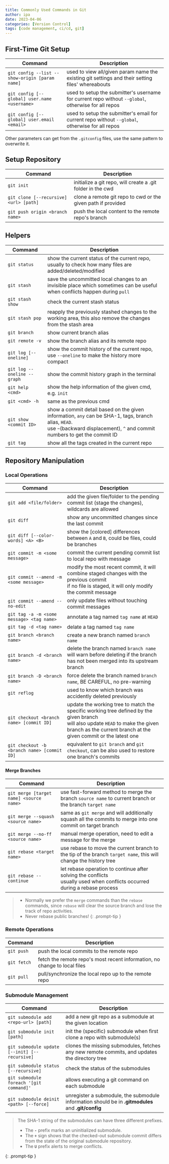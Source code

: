 ```yaml
---
title: Commonly Used Commands in Git
author: ipa
date: 2023-04-06
categories: [Version Control]
tags: [code management, ci/cd, git]
---
```


## First-Time Git Setup

| Command                                        | Description                                                  |
| ---------------------------------------------- | ------------------------------------------------------------ |
| `git config --list --show-origin [param name]` | used to view all/given param name the existing git settings and their setting files' whereabouts |
| `git config [--global] user.name <username>`   | used to setup the submitter's username for current repo without `--global`, otherwise for all repos |
| `git config [--global] user.email <email>`     | used to setup the submitter's email for current repo without `--global`, otherwise for all repos |

Other parameters can get from the `.gitconfig` files, use the same pattern to overwrite it.

## Setup Repository

| Command                                | Description                                                  |
| -------------------------------------- | ------------------------------------------------------------ |
| `git init`                             | initialize a git repo, will create a .git folder in the cwd  |
| `git clone [--recursive] <url> [path]` | clone a remote git repo to cwd or the given path if provided |
| `git push origin <branch name>`        | push the local content to the remote repo's branch           |

## Helpers

| Command                     | Description                                                  |
| --------------------------- | ------------------------------------------------------------ |
| `git status`                | show the current status of the current repo, usually to check how many files are added/deleted/modified |
| `git stash`                 | save the uncommitted local changes to an invisible place which sometimes can be useful when conflicts happen during `pull` |
| `git stash show`            | check the current stash status                               |
| `git stash pop`             | reapply the previously stashed changes to the working area, this also remove the changes from the stash area |
| `git branch`                | show current branch alias                                    |
| `git remote -v`             | show the branch alias and its remote repo                    |
| `git log [--oneline]`       | show the commit history of the current repo, use `--oneline` to make the history more compact |
| `git log --oneline --graph` | show the commit history graph in the terminal                |
| `git help <cmd>`            | show the help information of the given cmd, e.g. `init`      |
| `git <cmd> -h`              | same as the previous cmd                                     |
| `git show <commit ID>`      | show a commit detail based on the given information, `any` can be SHA-1, tags, branch alias, `HEAD`. <br>use `~`(backward displacement), `^` and commit numbers to get the commit ID |
| `git tag`                   | show all the tags created in the current repo                |

## Repository Manipulation

### Local Operations

| Command                                     | Description                                                  |
| ------------------------------------------- | ------------------------------------------------------------ |
| `git add <file/folder>`                     | add the given file/folder to the pending commit list (stage the changes), wildcards are allowed |
| `git diff`                                  | show any uncommitted changes since the last commit           |
| `git diff [--color-words] <A> <B>`          | show the [colored] differences between `A` and `B`, could be files, could be branches |
| `git commit -m <some message>`              | commit the current pending commit list to local repo with message |
| `git commit --amend -m <some message>`      | modify the most recent commit, it will combine staged changes with the previous commit <br>if no file is staged, it will only modify the commit message |
| `git commit --amend --no-edit`              | only update files without touching commit messages           |
| `git tag -a -m <some message> <tag name>`   | annotate a tag named `tag name` at `HEAD`                    |
| `git tag -d <tag name>`                     | delate a tag named `tag name`                                |
| `git branch <branch name>`                  | create a new branch named `branch name`                      |
| `git branch -d <branch name>`               | delete the branch named `branch name` <br>will warn before deleting if the branch has not been merged into its upstream branch |
| `git branch -D <branch name>`               | force delete the branch named `branch name`, BE CAREFUL, no pre-warning |
| `git reflog`                                | used to know which branch was accidently deleted previously  |
| `git checkout <branch name> [commit ID]`    | update the working tree to match the specific working tree defined by the given branch<br>will also update `HEAD` to make the given branch as the current branch at the given commit or the latest one |
| `git checkout -b <branch name> [commit ID]` | equivalent to `git branch` and `git checkout`, can be also used to restore one branch's commits |

#### Merge Branches

| Command                                 | Description                                                  |
| --------------------------------------- | ------------------------------------------------------------ |
| `git merge [target name] <source name>` | use fast-forward method to merge the branch `source name` to current branch or the branch `target name` |
| `git merge --squash <source name>`      | same as `git merge` and will additionally squash all the commits to merge into one commit on target branch |
| `git merge --no-ff <source name>`       | manual merge operation, need to edit a message for the merge |
| `git rebase <target name>`              | use rebase to move the current branch to the tip of the branch `target name`, this will change the history tree |
| `git rebase --continue`                 | let rebase operation to continue after solving the conflicts <br>usually used when conflicts occurred during a rebase process |

> - Normally we prefer the `merge` commands than the `rebase` commands, since `rebase` will clear the source branch and lose the track of repo activities.
> - Never rebase public branches!
{: .prompt-tip }

### Remote Operations

| Command     | Description                                                  |
| ----------- | ------------------------------------------------------------ |
| `git push`  | push the local commits to the remote repo                    |
| `git fetch` | fetch the remote repo's most recent information, no change to local files |
| `git pull`  | pull/synchronize the local repo up to the remote repo        |

### Submodule Management

| Command                                       | Description                                                  |
| --------------------------------------------- | ------------------------------------------------------------ |
| `git submodule add <repo-url> [path]`         | add a new git repo as a submodule at the given location      |
| `git submodule init [path]`                   | init the (specific) submodule when first clone a repo with submodule(s) |
| `git submodule update [--init] [--recursive]` | clones the missing submodules, fetches any new remote commits, and updates the directory tree |
| `git submodule status [--recursive]`          | check the status of the submodules                           |
| `git submodule foreach '[git command]'`       | allows executing a git command on each submodule             |
| `git submodule deinit <path> [--force]`       | unregister a submodule, the submodule information should be in **.gitmodules** and **.git/config** |

>The SHA-1 string of the submodules can have three different prefixes.
>
>- The **`-`** prefix marks an uninitialized submodule.
>- The **`+`** sign shows that the checked-out submodule commit differs from the state of the original submodule repository.
>- The **`U`** prefix alerts to merge conflicts.
>
{: .prompt-tip }
